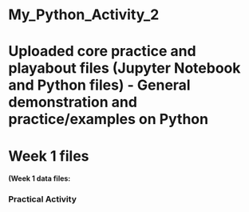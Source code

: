 # My_Python_Activity_2
# Uploaded core practice and playabout files (Jupyter Notebook and Python files) - General demonstration and practice/examples on Python


# Week 1 files
#### (Week 1 data files:
### Practical Activity 
